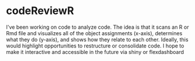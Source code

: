 # codeReviewR

I've been working on code to analyze code. The idea is that it scans an R or Rmd file and visualizes all of the object assignments (x-axis), determines what they do (y-axis), and shows how they relate to each other. Ideally, this would highlight opportunities to restructure or consolidate code. I hope to make it interactive and accessible in the future via shiny or flexdashboard
